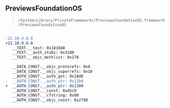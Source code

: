 ## PreviewsFoundationOS

> `/System/Library/PrivateFrameworks/PreviewsFoundationOS.framework/PreviewsFoundationOS`

```diff

-22.10.4.0.0
+22.10.9.0.0
   __TEXT.__text: 0x181048
   __TEXT.__auth_stubs: 0x3180
   __TEXT.__objc_methlist: 0x170

   __DATA_CONST.__objc_protorefs: 0x8
   __DATA_CONST.__objc_superrefs: 0x10
   __AUTH_CONST.__auth_got: 0x18d0
-  __AUTH_CONST.__auth_ptr: 0x12b0
+  __AUTH_CONST.__auth_ptr: 0x1300
   __AUTH_CONST.__const: 0xd5c0
   __AUTH_CONST.__cfstring: 0x80
   __AUTH_CONST.__objc_const: 0x2798

```
